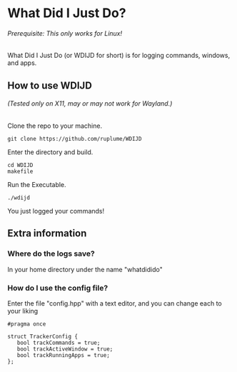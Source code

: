 # What Did I Just Do?
###### Prerequisite: This only works for Linux!
What Did I Just Do (or WDIJD for short) is for logging commands, windows, and apps.

## How to use WDIJD
###### (Tested only on X11, may or may not work for Wayland.)

Clone the repo to your machine.
  
    git clone https://github.com/ruplume/WDIJD

Enter the directory and build.

    cd WDIJD
    makefile

Run the Executable.

    ./wdijd

You just logged your commands!

## Extra information

### Where do the logs save?

  In your home directory under the name "whatdidido"

### How do I use the config file?

  Enter the file "config.hpp" with a text editor, and you can change each to your liking

    #pragma once
   
    struct TrackerConfig {
       bool trackCommands = true;
       bool trackActiveWindow = true;
       bool trackRunningApps = true;
    };
